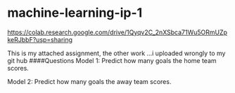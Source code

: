 # machine-learning-ip-1
https://colab.research.google.com/drive/1Qyqv2C_2nXSbca71Wu5ORmUZpkeRJbbF?usp=sharing


This is my attached assignment, the other work ...i uploaded wrongly to my git hub
####Questions
Model 1: Predict how many goals the home team scores.

Model 2: Predict how many goals the away team scores.
